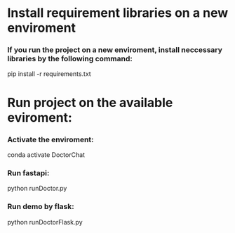 # Install requirement libraries on a new enviroment
### If you run the project on a new enviroment, install neccessary libraries by the following command:
pip install -r requirements.txt

# Run project on the available eviroment:
### Activate the enviroment:
conda activate DoctorChat

### Run fastapi:
python runDoctor.py

### Run demo by flask:
python runDoctorFlask.py

